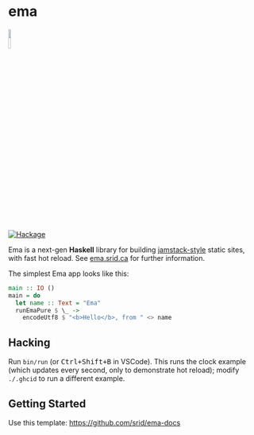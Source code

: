 # ema

<img width="10%" src="https://ema.srid.ca/ema.svg">

[![Hackage](https://img.shields.io/hackage/v/ema.svg?logo=haskell)](https://hackage.haskell.org/package/ema)

Ema is a next-gen **Haskell** library for building [jamstack-style](https://jamstack.org/) static sites, with fast hot reload. See [ema.srid.ca](https://ema.srid.ca/) for further information.

The simplest Ema app looks like this:

```haskell
main :: IO ()
main = do
  let name :: Text = "Ema"
  runEmaPure $ \_ ->
    encodeUtf8 $ "<b>Hello</b>, from " <> name
```

## Hacking

Run `bin/run` (or <kbd>Ctrl+Shift+B</kbd> in VSCode). This runs the clock example (which updates every second, only to demonstrate hot reload); modify `./.ghcid` to run a different example. 

## Getting Started

Use this template: https://github.com/srid/ema-docs
